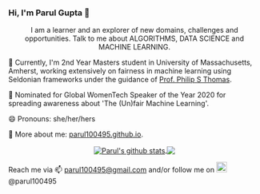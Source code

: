 ### Hi, I'm Parul Gupta 👋
<p align="center">
I am a learner and an explorer of new domains, challenges and opportunities.
Talk to me about ALGORITHMS, DATA SCIENCE and MACHINE LEARNING.
</p>

🌱 Currently, I'm 2nd Year Masters student in University of Massachusetts, Amherst, working extensively on fairness in machine learning using Seldonian frameworks under the guidance of <a href="https://people.cs.umass.edu/~pthomas/">Prof. Philip S Thomas</a>.

🔭 Nominated for Global WomenTech Speaker of the Year 2020 for spreading awareness about 'The (Un)fair Machine Learning'.

😄 Pronouns: she/her/hers

💬 More about me: <a href="https://parul100495.github.io">parul100495.github.io</a>.


<p align="center">
<a href="https://github.com/parul100495/github-readme-stats">
  <img align="center" src="https://github-readme-stats.vercel.app/api?username=parul100495&show_icons=true&include_all_commits=true" alt="Parul's github stats" />
</a>
<a href="https://github.com/parul100495/github-readme-stats">
  <img align="center" src="https://github-readme-stats.vercel.app/api/top-langs/?username=parul100495&layout=compact" />
</a>
</p>

Reach me via 📫 parul100495@gmail.com and/or follow me on <a href="https://twitter.com/anuraghazru">
  <img alt="Parul Gupta | Twitter" width="21px" src="https://raw.githubusercontent.com/anuraghazra/anuraghazra/master/assets/twitter.svg" />
</a> @parul100495 

<!--
Here are some ideas to get you started:

- I’m currently working on ...
- I’m currently learning ...
- 👯 I’m looking to collaborate on ...
- 🤔 I’m looking for help with ...
- Ask me about ...
- 📫 How to reach me: ...
- 😄 Pronouns: ...
- ⚡ Fun fact: ...
-->
